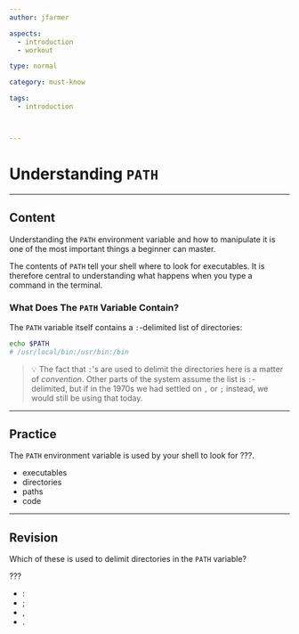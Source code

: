 ```yaml
---
author: jfarmer

aspects:
  - introduction
  - workout

type: normal

category: must-know

tags:
  - introduction



---
```


# Understanding `PATH`

---
## Content

Understanding the `PATH` environment variable and how to manipulate it is one of the most important things a beginner can master.  

The contents of `PATH` tell your shell where to look for executables.  It is therefore central to understanding what happens when you type a command in the terminal.

### What Does The `PATH` Variable Contain?

The `PATH` variable itself contains a `:`-delimited list of directories:

```bash
echo $PATH
# /usr/local/bin:/usr/bin:/bin
```

> 💡 The fact that `:`'s are used to delimit the directories here is a matter of *convention*.  Other parts of the system assume the list is `:`-delimited, but if in the 1970s we had settled on `,` or `;` instead, we would still be using that today.

---
## Practice

The `PATH` environment variable is used by your shell to look for ???.

* executables
* directories
* paths
* code

---
## Revision

Which of these is used to delimit directories in the `PATH` variable?

???

* :
* ;
* ,
* .
